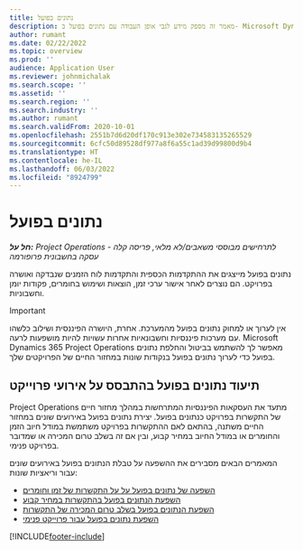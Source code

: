 ```yaml
---
title: נתונים בפועל
description: מאמר זה מספק מידע לגבי אופן העבודה עם נתונים בפועל ב- Microsoft Dynamics 365 Project Operations.
author: rumant
ms.date: 02/22/2022
ms.topic: overview
ms.prod: ''
audience: Application User
ms.reviewer: johnmichalak
ms.search.scope: ''
ms.assetid: ''
ms.search.region: ''
ms.search.industry: ''
ms.author: rumant
ms.search.validFrom: 2020-10-01
ms.openlocfilehash: 2551b7d6d20df170c913e302e734583135265529
ms.sourcegitcommit: 6cfc50d89528df977a8f6a55c1ad39d99800d9b4
ms.translationtype: HT
ms.contentlocale: he-IL
ms.lasthandoff: 06/03/2022
ms.locfileid: "8924799"
---
```

# <a name="actuals"></a>נתונים בפועל

_**חל על:** Project Operations לתרחישים מבוססי משאבים/לא מלאי, פריסה קלה - עסקה בחשבונית פרופורמה_

‏‫נתונים בפועל‬ מייצגים את ההתקדמות הכספית והתקדמות לוח הזמנים שנבדקה ואושרה בפרויקט. הם נוצרים לאחר אישור ערכי זמן, הוצאות ושימוש בחומרים, פקודות יומן וחשבוניות.

> [!IMPORTANT]
> אין לערוך או למחוק נתונים בפועל מהמערכת. אחרת, היושרה הפיננסית ושילוב כלשהו עם מערכות פיננסיות וחשבונאיות אחרות עשויות להיות מושפעות לרעה. Microsoft Dynamics 365 Project Operations מאפשר לך להשתמש בביטול והחלפת נתונים בפועל כדי לערוך נתונים בפועל בנקודות שונות במחזור החיים של הפרויקטים שלך.

## <a name="recording-actuals-based-on-project-events"></a>תיעוד נתונים בפועל בהתבסס על אירועי פרוייקט

Project Operations מתעד את העסקאות הפיננסיות המתרחשות במהלך מחזור חיים של התקשרות בפרויקט כנתונים בפועל. יצירת נתונים בפועל באירועים שונים במחזור החיים משתנה, בהתאם לאם ההתקשרות בפרויקט משתמשת במודל חיוב הזמן והחומרים או במודל החיוב במחיר קבוע, ובין אם זה בשלב טרום המכירה או שמדובר בפרויקט פנימי.

המאמרים הבאים מסבירים את ההשפעה על טבלת הנתונים בפועל באירועים שונים עבור וריאציות שונות:

- [השפעה של נתונים בפועל על על התקשרות של זמן וחומרים](ActualsonTM.md)
- [השפעת הנתונים בפועל בהתקשרות במחיר קבוע](ActualonFP.md)
- [השפעת הנתונים בפועל בשלב טרום המכירה של התקשרות](ActualonPreSales.md)
- [השפעת נתונים בפועל עבור פרוייקט פנימי](ActualonInternal.md)

[!INCLUDE[footer-include](../includes/footer-banner.md)]
